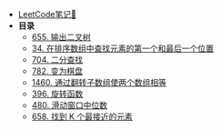 <!-- docs/_sidebar.md -->
- [LeetCode笔记📒](/_notes/leetcode/)
- **目录**
    - [655. 输出二叉树](_notes/leetcode/3/655.md)
    - [34. 在排序数组中查找元素的第一个和最后一个位置](_notes/leetcode/3/34.md)
    - [704. 二分查找](_notes/leetcode/3/704.md)
    - [782. 变为棋盘](_notes/leetcode/3/782.md)
    - [1460. 通过翻转子数组使两个数组相等](_notes/leetcode/3/1460.md)
    - [396. 旋转函数](_notes/leetcode/3/396.md)
    - [480. 滑动窗口中位数](_notes/leetcode/3/480.md)
    - [658. 找到 K 个最接近的元素](_notes/leetcode/3/658.md)